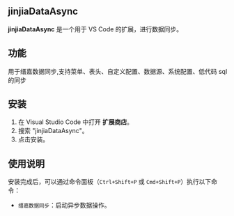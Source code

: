 ## jinjiaDataAsync

**jinjiaDataAsync** 是一个用于 VS Code 的扩展，进行数据同步。

## 功能

用于缙嘉数据同步,支持菜单、表头、自定义配置、数据源、系统配置、低代码 sql 的同步

## 安装

1. 在 Visual Studio Code 中打开 **扩展商店**。
2. 搜索 "jinjiaDataAsync"。
3. 点击安装。

## 使用说明

安装完成后，可以通过命令面板（`Ctrl+Shift+P` 或 `Cmd+Shift+P`）执行以下命令：

- `缙嘉数据同步`：启动异步数据操作。
